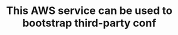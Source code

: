 ---
layout: answer
title: "This AWS service can be used to bootstrap third-party conf"
blurb: "CloudFormation is Amazon's configuration tool that brags about being able to interact with third party configuration tools like Chef, Puppet and Terraform"
quid: 215
---
